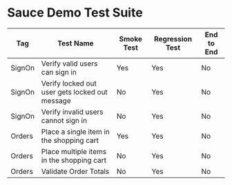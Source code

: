 # Sauce Demo Test Suite


|Tag|Test Name|Smoke Test|Regression Test|End to End|
|---|---|---|---|---|
|SignOn|Verify valid users can sign in|Yes|Yes|No|
|SignOn|Verify locked out user gets locked out message|No|Yes|No|
|SignOn|Verify invalid users cannot sign in|No|Yes|No|
|Orders|Place a single item in the shopping cart|Yes|Yes|No|
|Orders|Place multiple items in the shopping cart|No|Yes|No|
|Orders|Validate Order Totals|No|Yes|No|

